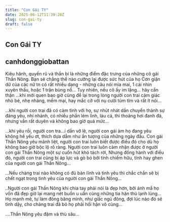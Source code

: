 ```yaml
---
title: "Con Gái TY"
date: 2025-06-12T11:39:28Z
slug: con-gai-ty
draft: false
---
```


## Con Gái TY

## canhdonggiobattan

Kiêu hãnh, quyến rũ và thần bí là những điểm đặc trưng của những cô gái Thần Nông. Bạn sẽ chẳng thể nào cưỡng lại được sức hút của họ
Cơn giận dữ của các nữ tn có rất nhiều dạng - những câu nói mỉa mai, 1 cái nhìn xuyên thấu, hoặc 1 trận bùng nổ...
Tuy nhiên, nếu cô ấy im lặng... hãy cẩn thận
...khi mới quen bao giờ cũng để lại trong lòng người con trai cảm giác nhỏ bé, nhẹ nhàng, mềm mại, hay mắc cỡ với nụ cười tủm tỉm và rất ít nói...

...khi người con trai đã có cảm tình với họ, sự nhút nhát dần chuyển thành sự đáng yêu, nhí nhảnh, có nhiều phần lém lỉnh, láu cá, thi thoảng hơi đanh đá, nhưng vẫn rất duyên và không bao giờ quá mức...

...khi yêu rồi, người con tra...i dần vỡ lẽ, người con gái àm họ đang yêu không hề yếu ơt, thích dựa dẫm như ấn tượng của những ngày đầu. Con gái Thần Nông yêu mãnh liệt, người con trai luôn biết được điều đó cho dù họ không bao giờ bộc lộ rõ ràng. Người con trai luôn cảm nhận được ở người con gái Thần Nông một sự cuốn hút khó tách rời, Nhưng đồng hành với điều đó, người con trai cũng bị áp lực và gò bó bởi tính chiếm hữu, tính hay ghen của người con gái Thần Nông... 

...Nếu chàng trai nào không có đủ bản lĩnh và tình yêu thì chắc chắn sẽ bị chết ngạt trong tình yêu của người con gái Thần Nông...

..Người con gái Thần Nông khi chia tay phải nói là đẹp hơn, bởi ánh mắ họ vốn đã đẹp giờ lại mang nét buồn u uẩn cùng những tia hận thù lạnh lùng... Họ mạnh mẽ, tự làm đóng băng mình, như giấc ngủ đông, đợi lúc nào đó sẽ tỉnh dậy, cho chàng trai đã bỏ họ phải hối hận vô cùng...

....Thần Nông yêu đậm và thù sâu...